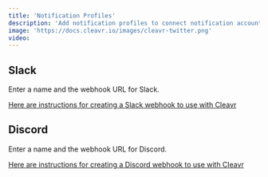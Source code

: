 ```yaml
---
title: 'Notification Profiles'
description: 'Add notification profiles to connect notification accounts.'
image: 'https://docs.cleavr.io/images/cleavr-twitter.png'
video: 
---
```


## Slack

Enter a name and the webhook URL for Slack. 

[Here are instructions for creating a Slack webhook to use with Cleavr](https://api.slack.com/messaging/webhooks) 

## Discord 

Enter a name and the webhook URL for Discord. 

[Here are instructions for creating a Discord webhook to use with Cleavr](https://support.discord.com/hc/en-us/articles/228383668-Intro-to-Webhooks) 
